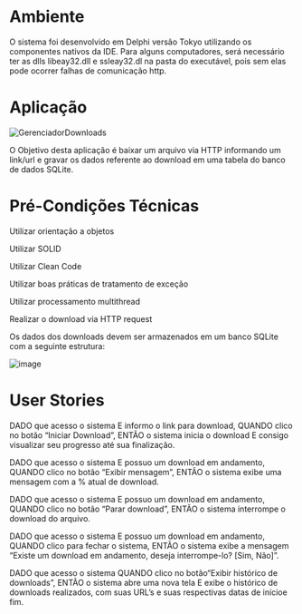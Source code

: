# Ambiente
O sistema foi desenvolvido em Delphi versão Tokyo utilizando os componentes nativos da IDE.
Para alguns computadores, será necessário ter as dlls libeay32.dll e ssleay32.dl na pasta do executável, pois sem elas pode ocorrer falhas de comunicação http.

# Aplicação
![GerenciadorDownloads](https://user-images.githubusercontent.com/65925299/167486998-86af00f8-8be8-4403-b0c5-b84f0543cf6b.PNG)

O Objetivo desta aplicação é baixar um arquivo via HTTP informando um link/url e gravar os dados referente ao download em uma tabela do banco de dados SQLite.

# Pré-Condições Técnicas
Utilizar orientação a objetos

Utilizar SOLID

Utilizar Clean Code

Utilizar boas práticas de tratamento de exceção

Utilizar processamento multithread

Realizar o download via HTTP request 

Os dados dos downloads devem ser armazenados em um banco SQLite com a seguinte estrutura:

![image](https://user-images.githubusercontent.com/65925299/167486067-ceb84095-81df-4ed2-af05-da3332fe8eba.png)


# User Stories
DADO que acesso o sistema
E informo o link para download,
QUANDO clico no botão “Iniciar Download”,
ENTÃO o sistema inicia o download
E consigo visualizar seu progresso até sua finalização.

DADO que acesso o sistema
E possuo um download em andamento,
QUANDO clico no botão “Exibir mensagem”,
ENTÃO o sistema exibe uma mensagem com a % atual de download.

DADO que acesso o sistema
E possuo um download em andamento,
QUANDO clico no botão “Parar download”,
ENTÃO o sistema interrompe o download do arquivo.

DADO que acesso o sistema
E possuo um download em andamento,
QUANDO clico para fechar o sistema,
ENTÃO o sistema exibe a mensagem “Existe um download em andamento, deseja interrompe-lo? [Sim, Não]”.

DADO que acesso o sistema
QUANDO clico no botão“Exibir histórico de downloads”,
ENTÃO o sistema abre uma nova tela
E exibe o histórico de downloads realizados, com suas URL’s e suas respectivas datas de inícioe fim.
